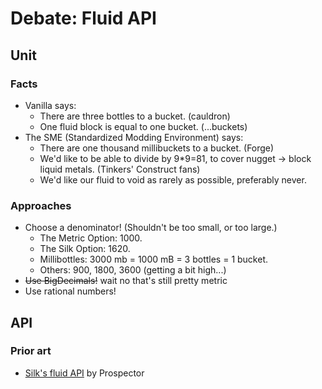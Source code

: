 # Debate: Fluid API

## Unit

### Facts

- Vanilla says:
  - There are three bottles to a bucket. (cauldron)
  - One fluid block is equal to one bucket. (...buckets)
- The SME (Standardized Modding Environment) says:
  - There are one thousand millibuckets to a bucket. (Forge)
  - We'd like to be able to divide by 9\*9=81, to cover nugget -\>
    block liquid metals. (Tinkers' Construct fans)
  - We'd like our fluid to void as rarely as possible, preferably
    never.

### Approaches

- Choose a denominator\! (Shouldn't be too small, or too large.)
  - The Metric Option: 1000.
  - The Silk Option: 1620.
  - Millibottles: 3000 mb = 1000 mB = 3 bottles = 1 bucket.
  - Others: 900, 1800, 3600 (getting a bit high...)
- ~~Use BigDecimals\!~~ wait no that's still pretty metric
- Use rational numbers\!

## API

### Prior art

- [Silk's fluid
  API](https://github.com/Prospector/Silk/tree/master/src/main/java/io/github/prospector/silk/fluid)
  by Prospector

